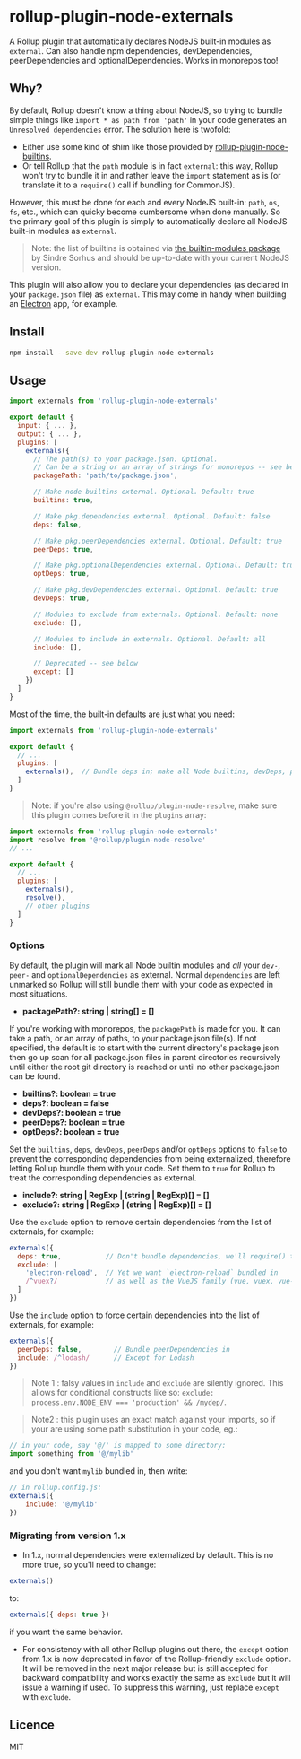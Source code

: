 # rollup-plugin-node-externals

A Rollup plugin that automatically declares NodeJS built-in modules as `external`. Can also handle npm dependencies, devDependencies, peerDependencies and optionalDependencies. Works in monorepos too!

## Why?

By default, Rollup doesn't know a thing about NodeJS, so trying to bundle simple things like `import * as path from 'path'` in your code generates an `Unresolved dependencies` error. The solution here is twofold:
* Either use some kind of shim like those provided by [rollup-plugin-node-builtins](https://github.com/calvinmetcalf/rollup-plugin-node-builtins).
* Or tell Rollup that the `path` module is in fact `external`: this way, Rollup won't try to bundle it in and rather leave the `import` statement as is (or translate it to a `require()` call if bundling for CommonJS).

However, this must be done for each and every NodeJS built-in: `path`, `os`, `fs`, etc., which can quicky become cumbersome when done manually. So the primary goal of this plugin is simply to automatically declare all NodeJS built-in modules as `external`.
> Note: the list of builtins is obtained via [the builtin-modules package](https://github.com/sindresorhus/builtin-modules) by Sindre Sorhus and should be up-to-date with your current NodeJS version.

This plugin will also allow you to declare your dependencies (as declared in your `package.json` file) as `external`. This may come in handy when building an [Electron](https://electronjs.org) app, for example.


## Install

```sh
npm install --save-dev rollup-plugin-node-externals
```


## Usage

```js
import externals from 'rollup-plugin-node-externals'

export default {
  input: { ... },
  output: { ... },
  plugins: [
    externals({
      // The path(s) to your package.json. Optional.
      // Can be a string or an array of strings for monorepos -- see below
      packagePath: 'path/to/package.json',

      // Make node builtins external. Optional. Default: true
      builtins: true,

      // Make pkg.dependencies external. Optional. Default: false
      deps: false,

      // Make pkg.peerDependencies external. Optional. Default: true
      peerDeps: true,

      // Make pkg.optionalDependencies external. Optional. Default: true
      optDeps: true,

      // Make pkg.devDependencies external. Optional. Default: true
      devDeps: true,

      // Modules to exclude from externals. Optional. Default: none
      exclude: [],

      // Modules to include in externals. Optional. Default: all
      include: [],

      // Deprecated -- see below
      except: []
    })
  ]
}
```

Most of the time, the built-in defaults are just what you need:
```js
import externals from 'rollup-plugin-node-externals'

export default {
  // ...
  plugins: [
    externals(),  // Bundle deps in; make all Node builtins, devDeps, peerDeps and optDeps external
  ]
}
```

> Note: if you're also using `@rollup/plugin-node-resolve`, make sure this plugin comes before it in the `plugins` array:
```js
import externals from 'rollup-plugin-node-externals'
import resolve from '@rollup/plugin-node-resolve'
// ...

export default {
  // ...
  plugins: [
    externals(),
    resolve(),
    // other plugins
  ]
}
```


### Options

By default, the plugin will mark all Node builtin modules and _all_ your `dev-`, `peer-` and `optionalDependencies` as external. Normal `dependencies` are left unmarked so Rollup will still bundle them with your code as expected in most situations.

- **packagePath?: string | string[] = []**

If you're working with monorepos, the `packagePath` is made for you. It can take a path, or an array of paths, to your package.json file(s). If not specified, the default is to start with the current directory's package.json then go up scan for all package.json files in parent directories recursively until either the root git directory is reached or until no other package.json can be found.

- **builtins?: boolean = true**
- **deps?: boolean = false**
- **devDeps?: boolean = true**
- **peerDeps?: boolean = true**
- **optDeps?: boolean = true**

Set the `builtins`, `deps`, `devDeps`, `peerDeps` and/or `optDeps` options to `false` to prevent the corresponding dependencies from being externalized, therefore letting Rollup bundle them with your code. Set them to `true` for Rollup to treat the corresponding dependencies as external.

- **include?: string | RegExp | (string | RegExp)[] = []**
- **exclude?: string | RegExp | (string | RegExp)[] = []**

Use the `exclude` option to remove certain dependencies from the list of externals, for example:
```js
externals({
  deps: true,           // Don't bundle dependencies, we'll require() them at runtime instead
  exclude: [
    'electron-reload',  // Yet we want `electron-reload` bundled in
    /^vuex?/            // as well as the VueJS family (vue, vuex, vue-router, etc.)
  ]
})
```

Use the `include` option to force certain dependencies into the list of externals, for example:
```js
externals({
  peerDeps: false,        // Bundle peerDependencies in
  include: /^lodash/      // Except for Lodash
})
```

> Note 1 : falsy values in `include` and `exclude` are silently ignored. This allows for conditional constructs like so: `exclude: process.env.NODE_ENV === 'production' && /mydep/`.

> Note2 : this plugin uses an exact match against your imports, so if your are using some path substitution in your code, eg.:
```js
// in your code, say '@/' is mapped to some directory:
import something from '@/mylib'
```
and you don't want `mylib` bundled in, then write:
```js
// in rollup.config.js:
externals({
    include: '@/mylib'
})
```

### Migrating from version 1.x

- In 1.x, normal dependencies were externalized by default. This is no more true, so you'll need to change:
```js
externals()
```
to:
```js
externals({ deps: true })
```
if you want the same behavior.


- For consistency with all other Rollup plugins out there, the `except` option from 1.x is now deprecated in favor of the Rollup-friendly `exclude` option. It will be removed in the next major release but is still accepted for backward compatibility and works exactly the same as `exclude` but it will issue a warning if used. To suppress this warning, just replace `except` with `exclude`.


## Licence

MIT
